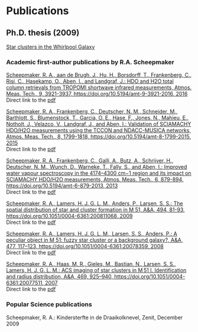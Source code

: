 Publications
============

## Ph.D. thesis (2009)

[Star clusters in the Whirlpool Galaxy](scheepmaker_phdthesis2009.pdf)


### Academic first-author publications by R.A. Scheepmaker

[Scheepmaker, R. A., aan de Brugh, J., Hu, H., Borsdorff, T., Frankenberg, C., Risi, C., Hasekamp, O., Aben, I., and Landgraf, J.: HDO and H2O total column retrievals from TROPOMI shortwave infrared measurements, Atmos. Meas. Tech., 9, 3921-3937, https://doi.org/10.5194/amt-9-3921-2016, 2016](http://www.atmos-meas-tech.net/9/3921/2016/)  
Direct link to the [pdf](amt-9-3921-2016.pdf)

[Scheepmaker, R. A., Frankenberg, C., Deutscher, N. M., Schneider, M., Barthlott, S., Blumenstock, T., Garcia, O. E., Hase, F., Jones, N., Mahieu, E., Notholt, J., Velazco, V., Landgraf, J., and Aben, I.: Validation of SCIAMACHY HDO/H2O measurements using the TCCON and NDACC-MUSICA networks, Atmos. Meas. Tech., 8, 1799-1818, https://doi.org/10.5194/amt-8-1799-2015, 2015](https://www.atmos-meas-tech.net/8/1799/2015/amt-8-1799-2015.html)  
Direct link to the [pdf](amt-8-1799-2015.pdf)

[Scheepmaker, R. A., Frankenberg, C., Galli, A., Butz, A., Schrijver, H., Deutscher, N. M., Wunch, D., Warneke, T., Fally, S., and Aben, I.: Improved water vapour spectroscopy in the 4174–4300 cm−1 region and its impact on SCIAMACHY HDO/H2O measurements, Atmos. Meas. Tech., 6, 879-894, https://doi.org/10.5194/amt-6-879-2013, 2013](https://www.atmos-meas-tech.net/6/879/2013/amt-6-879-2013.html)  
Direct link to the [pdf](amt-6-879-2013.pdf)

[Scheepmaker, R. A., Lamers, H. J. G. L. M., Anders, P., Larsen, S. S.: The spatial distribution of star and cluster formation in M 51, A&A, 494, 81-93, https://doi.org/10.1051/0004-6361:200811068, 2009](https://www.aanda.org/articles/aa/abs/2009/04/aa11068-08/aa11068-08.html)  
Direct link to the [pdf](aa11068-08.pdf)

[Scheepmaker, R. A., Lamers, H. J. G. L. M., Larsen, S. S., Anders, P.: A peculiar object in M 51: fuzzy star cluster
or a background galaxy?, A&A, 477, 117–123, https://doi.org/10.1051/0004-6361:20078359, 2008](https://www.aanda.org/articles/aa/abs/2008/49/aa8359-07/aa8359-07.html)  
Direct link to the [pdf](aa8359-07.pdf)

[Scheepmaker, R. A., Haas, M. R., Gieles, M., Bastian, N., Larsen, S. S., Lamers, H. J. G. L. M.: 
ACS imaging of star clusters in M 51 I. Identification and radius distribution, A&A, 469, 925–940, 	https://doi.org/10.1051/0004-6361:20077511, 2007](https://www.aanda.org/articles/aa/abs/2007/27/aa7511-07/aa7511-07.html)  
Direct link to the [pdf](aa7511-07.pdf)


### Popular Science publications

Scheepmaker, R. A.: Kindersterfte in de Draaikolknevel, Zenit, December 2009
